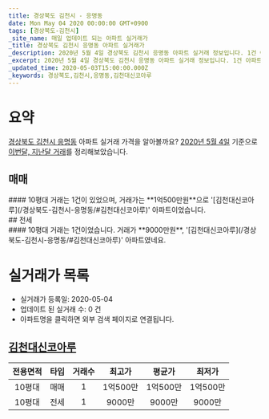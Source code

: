 ```yaml
---
title: 경상북도 김천시 - 응명동
date: Mon May 04 2020 00:00:00 GMT+0900
tags: [경상북도-김천시]
_site_name: 매일 업데이트 되는 아파트 실거래가
_title: 경상북도 김천시 응명동 아파트 실거래가
_description: 2020년 5월 4일 경상북도 김천시 응명동 아파트 실거래 정보입니다. 1건 아파트 정보가 있습니다.
_excerpt: 2020년 5월 4일 경상북도 김천시 응명동 아파트 실거래 정보입니다. 1건 아파트 정보가 있습니다.
_updated_time: 2020-05-03T15:00:00.000Z
_keywords: 경상북도,김천시,응명동,김천대신코아루
---
```





# 요약
<ins>경상북도 김천시 응명동</ins> 아파트 실거래 가격을 알아볼까요? <ins>2020년 5월 4일</ins> 기준으로 <ins>이번달, 지난달 거래</ins>를 정리해보았습니다.

## 매매
<div class="container">
<div class="twelve columns" markdown="1">
#### 10평대
거래는 1건이 있었으며, 거래가는 **1억500만원**으로 '[김천대신코아루](/경상북도-김천시-응명동/#김천대신코아루)' 아파트이었습니다.
</div>
</div>
## 전세
<div class="container">
<div class="twelve columns" markdown="1">
#### 10평대
거래는 1건이었습니다. 거래가 **9000만원**, '[김천대신코아루](/경상북도-김천시-응명동/#김천대신코아루)' 아파트였네요.
</div>
</div>



# 실거래가 목록
- 실거래가 등록일: 2020-05-04
- 업데이트 된 실거래 수: 0 건
- 아파트명을 클릭하면 외부 검색 페이지로 연결됩니다.

## [김천대신코아루](#김천대신코아루)

|전용면적|타입|거래수|최고가|평균가|최저가|
|:---:|:---:|:---:|:---:|:---:|:---:|
|10평대|<span class="deal-type-1">매매</span>|1|1억500만|1억500만|1억500만|
|10평대|<span class="deal-type-2">전세</span>|1|9000만|9000만|9000만|

<br/>



